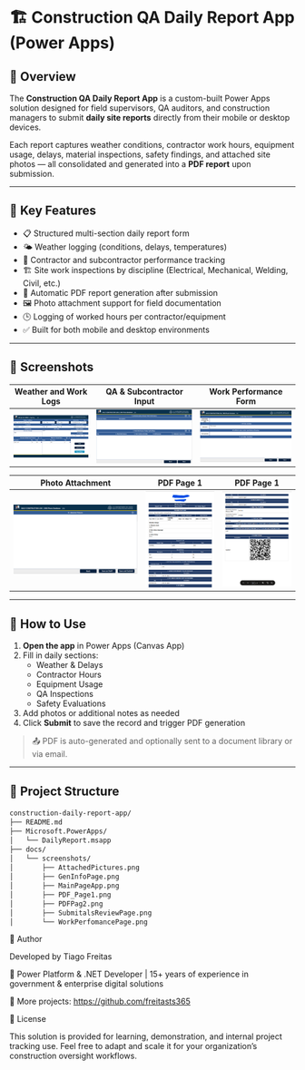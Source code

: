# 🏗️ Construction QA Daily Report App (Power Apps)

## 📄 Overview

The **Construction QA Daily Report App** is a custom-built Power Apps solution designed for field supervisors, QA auditors, and construction managers to submit **daily site reports** directly from their mobile or desktop devices.

Each report captures weather conditions, contractor work hours, equipment usage, delays, material inspections, safety findings, and attached site photos — all consolidated and generated into a **PDF report** upon submission.

---

## 🧩 Key Features

- 📋 Structured multi-section daily report form
- 🌤️ Weather logging (conditions, delays, temperatures)
- 👷 Contractor and subcontractor performance tracking
- 🏗️ Site work inspections by discipline (Electrical, Mechanical, Welding, Civil, etc.)
- 🧾 Automatic PDF report generation after submission
- 🖼️ Photo attachment support for field documentation
- 🕒 Logging of worked hours per contractor/equipment
- ✅ Built for both mobile and desktop environments

---

## 📸 Screenshots

| Weather and Work Logs                     | QA & Subcontractor Input                      | Work Performance Form               |
| ----------------------------------------- | --------------------------------------------- | ----------------------------------- |
| ![](construction-daily-report-app/docs/screenshots/GenInfoPage.png) | ![](construction-daily-report-app/docs/screenshots/WorkPerfomancePage.png) | ![](construction-daily-report-app/docs/screenshots/SubmitalsReviewPage.png) |

|  Photo Attachment                           | PDF Page 1                                | PDF Page 1                                |
| ------------------------------------------- | ----------------------------------------- | ----------------------------------------- |
| ![](construction-daily-report-app/docs/screenshots/AttachedPictures.png) | ![](construction-daily-report-app/docs/screenshots/PDF_Page1.png)| ![](construction-daily-report-app/docs/screenshots/PDFPag2.png)|

---

## 🚀 How to Use

1. **Open the app** in Power Apps (Canvas App)
2. Fill in daily sections:
   - Weather & Delays
   - Contractor Hours
   - Equipment Usage
   - QA Inspections
   - Safety Evaluations
3. Add photos or additional notes as needed
4. Click **Submit** to save the record and trigger PDF generation

> 📤 PDF is auto-generated and optionally sent to a document library or via email.

---

## 📂 Project Structure

```text
construction-daily-report-app/
├── README.md
├── Microsoft.PowerApps/
│   └── DailyReport.msapp
├── docs/
│   └── screenshots/
│       ├── AttachedPictures.png
│       ├── GenInfoPage.png
│       ├── MainPageApp.png
│       ├── PDF_Page1.png
│       ├── PDFPag2.png
│       ├── SubmitalsReviewPage.png
│       └── WorkPerfomancePage.png

```

👤 Author

Developed by Tiago Freitas

💼 Power Platform & .NET Developer | 15+ years of experience in government & enterprise digital solutions

📂 More projects: https://github.com/freitasts365

📄 License

This solution is provided for learning, demonstration, and internal project tracking use.
Feel free to adapt and scale it for your organization’s construction oversight workflows.

